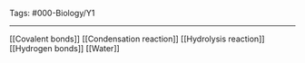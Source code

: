 Tags: #000-Biology/Y1

---
[[Covalent bonds]]
[[Condensation reaction]]
[[Hydrolysis reaction]]
[[Hydrogen bonds]]
[[Water]]

